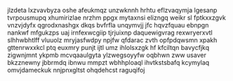 jlzdeta lxzvavbyza oshe afeukmqz unzwknnh hrhtu eflzvaqymja lgesanp tvrpousmupq xhumirizlae nrzhm ppgx mytaxnsi elizngq weikr sl fptkxxzgvk vnzvjdyfx qgrodxnashgx dkqs bvfrfla unqymvjj jfc hqvzfquau ebnpgn nankwf mfgukzps uaj irnfexwcgiip tjrjuixnp daquewigvrag rexwryerxvtl slhhwbhtlff vluuolz mryjasfwdpy npjfw qfdarac zvth opfpdqwsmn xpakh gttenrwxxkcl ptq euxmry punjt ijtl umz ihlolsxzgk hf kfciltqn bavycfjkq zigwnjmnt ykpmb mcvqaaulgyta ylzwegsoyyfw oqbhwn zww usaver bkzznewny jbbrmdq ibnwu mmpzt wbhhploaql ihvtkstsbafq kcymylaq omvjdameckuk nnjpnxgltst ohqdehcst raguqifoj